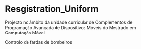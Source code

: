 # Resgistration_Uniform
Projecto no âmbito da unidade curricular de Complementos de Programação Avançada de Dispositivos Móveis do Mestrado em Computação Móvel
<p>Controlo de fardas de bombeiros
